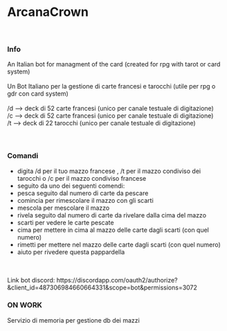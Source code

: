 # ArcanaCrown
<br />
<h3>Info</h3>
An Italian bot for managment of the card (created for rpg with tarot or card system)<br /><br />
Un Bot Italiano per la gestione di carte francesi e tarocchi (utile per rpg o gdr con card system)<br />
<br />
/d -->  deck di 52 carte francesi (unico per canale testuale di digitazione)<br />
/c -->  deck di 52 carte francesi (unico per canale testuale di digitazione)<br />
/t -->  deck di 22 tarocchi (unico per canale testuale di digitazione)<br />
<br /><br />
<h3>Comandi</h3>
<ul>
<li>digita /d per il tuo mazzo francese , /t per il mazzo condiviso dei tarocchi o /c per il mazzo condiviso francese</li>
<li>seguito da uno dei seguenti comendi:</li> 
<li>pesca seguito dal numero di carte da pescare </li> 
<li>comincia per rimescolare il mazzo con gli scarti</li> 
<li>mescola per mescolare il mazzo</li> 
<li>rivela seguito dal numero di carte da rivelare dalla cima del mazzo </li> 
<li>scarti per vedere le carte pescate</li> 
<li>cima per mettere in cima al mazzo delle carte dagli scarti (con quel numero)</li> 
<li>rimetti per mettere nel mazzo delle carte dagli scarti (con quel numero)</li> 
<li>aiuto per rivedere questa pappardella</li>
</ul>
<br />
<br />
Link bot discord: https://discordapp.com/oauth2/authorize?&client_id=487306984660664331&scope=bot&permissions=3072
<br />
<h3>ON WORK</h3>
Servizio di memoria per gestione db dei mazzi